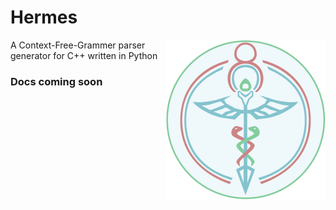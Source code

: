 # Hermes

<img src="docs/images/hermes-logo-256.png" align="right">

A Context-Free-Grammer parser generator for C++ written in Python

### Docs coming soon